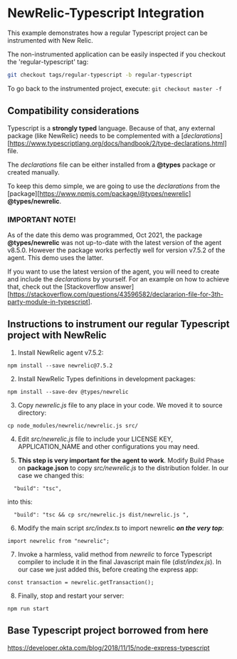 # NewRelic-Typescript Integration

This example demonstrates how a regular Typescript project can be instrumented with New Relic.

The non-instrumented application can be easily inspected if you checkout the 'regular-typescript' tag:

```sh
git checkout tags/regular-typescript -b regular-typescript
```

To go back to the instrumented project, execute: ```git checkout master -f```

## Compatibility considerations

Typescript is a **strongly typed** language. Because of that, any external package (like NewRelic) needs to be complemented with a [_declarations_][https://www.typescriptlang.org/docs/handbook/2/type-declarations.html] file.

The _declarations_ file can be either installed from a **@types** package or created manually.

To keep this demo simple, we are going to use the _declarations_ from the [package][https://www.npmjs.com/package/@types/newrelic] **@types/newrelic**.

### IMPORTANT NOTE!
As of the date this demo was programmed, Oct 2021, the package **@types/newrelic** was not up-to-date with the latest version of the agent v8.5.0. However the package works perfectly well for version v7.5.2 of the agent. This demo uses the latter.

If you want to use the latest version of the agent, you will need to create and include the _declarations_ by yourself. For an example on how to achieve that, check out the [Stackoverflow answer][https://stackoverflow.com/questions/43596582/declararion-file-for-3th-party-module-in-typescript].

## Instructions to instrument our regular Typescript project with NewRelic

1. Install NewRelic agent v7.5.2:
```
npm install --save newrelic@7.5.2
```

2. Install NewRelic Types definitions in development packages:
```
npm install --save-dev @types/newrelic
```

3. Copy _newrelic.js_ file to any place in your code. We moved it to source directory:
```
cp node_modules/newrelic/newrelic.js src/
```

4. Edit _src/newrelic.js_ file to include your LICENSE KEY, APPLICATION_NAME and other configurations you may need. 

5. **This step is very important for the agent to work**. Modify Build Phase on **package.json** to copy _src/newrelic.js_ to the distribution folder. 
In our case we changed this:
```
  "build": "tsc",
```
into this:
```
  "build": "tsc && cp src/newrelic.js dist/newrelic.js ",

```

6. Modify the main script _src/index.ts_ to import newrelic **_on the very top_**:
```
import newrelic from "newrelic";

```

7. Invoke a harmless, valid method from _newrelic_ to force Typescript compiler to include it in the final Javascript main file (_dist/index.js_).
In our case we just added this, before creating the express app:
```
const transaction = newrelic.getTransaction();

```

8. Finally, stop and restart your server:
```
npm run start
```

## Base Typescript project borrowed from here

https://developer.okta.com/blog/2018/11/15/node-express-typescript
